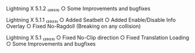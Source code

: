 Lightning X 5.1.2 ₍₂₀₂₃₎
○ Some Improvements and bugfixes

Lightning X 5.1.1 ₍₂₀₂₃₎
○ Added Seatbelt 
○ Added Enable/Disable Info Overlay 
○ Fixed No-Ragdoll (Breaking on any collision)

Lightning X 5.1 ₍₂₀₂₃₎
○ Fixed No-Clip direction 
○ Fixed Translation Loading 
○ Some Improvements and bugfixes
